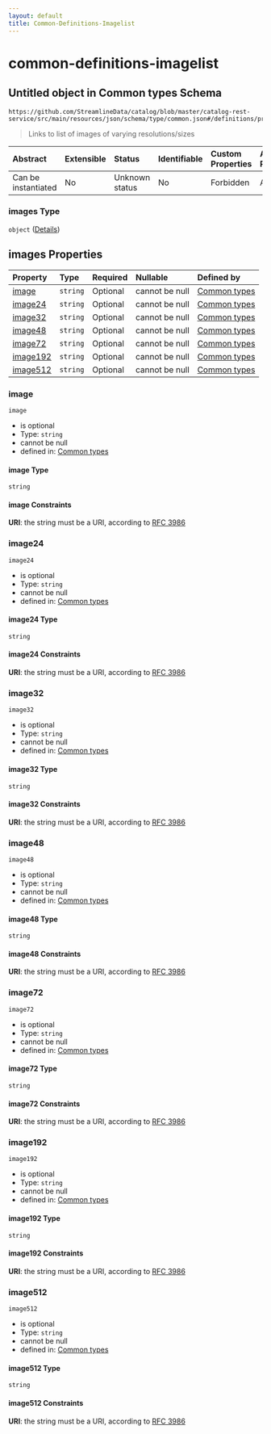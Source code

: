 ```yaml
---
layout: default
title: Common-Definitions-Imagelist
---
```


# common-definitions-imagelist

## Untitled object in Common types Schema

```text
https://github.com/StreamlineData/catalog/blob/master/catalog-rest-service/src/main/resources/json/schema/type/common.json#/definitions/profile/properties/images
```

> Links to list of images of varying resolutions/sizes

| Abstract | Extensible | Status | Identifiable | Custom Properties | Additional Properties | Access Restrictions | Defined In |
| :--- | :--- | :--- | :--- | :--- | :--- | :--- | :--- |
| Can be instantiated | No | Unknown status | No | Forbidden | Allowed | none | [common.json\*](common.md) |

### images Type

`object` \([Details](common-definitions-imagelist.md)\)

## images Properties

| Property | Type | Required | Nullable | Defined by |
| :--- | :--- | :--- | :--- | :--- |
| [image](common-definitions-imagelist.md#image) | `string` | Optional | cannot be null | [Common types](common-definitions-imagelist-properties-image.md) |
| [image24](common-definitions-imagelist.md#image24) | `string` | Optional | cannot be null | [Common types](common-definitions-imagelist-properties-image24.md) |
| [image32](common-definitions-imagelist.md#image32) | `string` | Optional | cannot be null | [Common types](common-definitions-imagelist-properties-image32.md) |
| [image48](common-definitions-imagelist.md#image48) | `string` | Optional | cannot be null | [Common types](common-definitions-imagelist-properties-image48.md) |
| [image72](common-definitions-imagelist.md#image72) | `string` | Optional | cannot be null | [Common types](common-definitions-imagelist-properties-image72.md) |
| [image192](common-definitions-imagelist.md#image192) | `string` | Optional | cannot be null | [Common types](common-definitions-imagelist-properties-image192.md) |
| [image512](common-definitions-imagelist.md#image512) | `string` | Optional | cannot be null | [Common types](common-definitions-imagelist-properties-image512.md) |

### image

`image`

* is optional
* Type: `string`
* cannot be null
* defined in: [Common types](common-definitions-imagelist-properties-image.md)

#### image Type

`string`

#### image Constraints

**URI**: the string must be a URI, according to [RFC 3986](https://tools.ietf.org/html/rfc3986)

### image24

`image24`

* is optional
* Type: `string`
* cannot be null
* defined in: [Common types](common-definitions-imagelist-properties-image24.md)

#### image24 Type

`string`

#### image24 Constraints

**URI**: the string must be a URI, according to [RFC 3986](https://tools.ietf.org/html/rfc3986)

### image32

`image32`

* is optional
* Type: `string`
* cannot be null
* defined in: [Common types](common-definitions-imagelist-properties-image32.md)

#### image32 Type

`string`

#### image32 Constraints

**URI**: the string must be a URI, according to [RFC 3986](https://tools.ietf.org/html/rfc3986)

### image48

`image48`

* is optional
* Type: `string`
* cannot be null
* defined in: [Common types](common-definitions-imagelist-properties-image48.md)

#### image48 Type

`string`

#### image48 Constraints

**URI**: the string must be a URI, according to [RFC 3986](https://tools.ietf.org/html/rfc3986)

### image72

`image72`

* is optional
* Type: `string`
* cannot be null
* defined in: [Common types](common-definitions-imagelist-properties-image72.md)

#### image72 Type

`string`

#### image72 Constraints

**URI**: the string must be a URI, according to [RFC 3986](https://tools.ietf.org/html/rfc3986)

### image192

`image192`

* is optional
* Type: `string`
* cannot be null
* defined in: [Common types](common-definitions-imagelist-properties-image192.md)

#### image192 Type

`string`

#### image192 Constraints

**URI**: the string must be a URI, according to [RFC 3986](https://tools.ietf.org/html/rfc3986)

### image512

`image512`

* is optional
* Type: `string`
* cannot be null
* defined in: [Common types](common-definitions-imagelist-properties-image512.md)

#### image512 Type

`string`

#### image512 Constraints

**URI**: the string must be a URI, according to [RFC 3986](https://tools.ietf.org/html/rfc3986)

